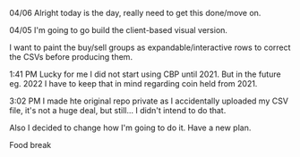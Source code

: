 04/06
Alright today is the day, really need to get this done/move on.



04/05
I'm going to go build the client-based visual version.

I want to paint the buy/sell groups as expandable/interactive rows to correct the CSVs before producing them.

1:41 PM
Lucky for me I did not start using CBP until 2021. But in the future eg. 2022 I have to keep that in mind regarding coin held from 2021.

3:02 PM
I made hte original repo private as I accidentally uploaded my CSV file, it's not a huge deal, but still... I didn't intend to do that.

Also I decided to change how I'm going to do it. Have a new plan.

Food break